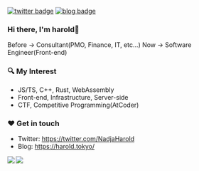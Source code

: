 [![twitter badge](https://img.shields.io/badge/twitter-_NadjaHarold-1da1f2?style=flat-square&logo=twitter)](https://twitter.com/NadjaHarold) [![blog badge](https://img.shields.io/badge/blog-harold.tokyo-1f425f?style=flat-square)](https://harold.tokyo)

### Hi there, I'm harold📯

Before -> Consultant(PMO, Finance, IT, etc...)
Now -> Software Engineer(Front-end)

### 🔍 My Interest

- JS/TS, C++, Rust, WebAssembly
- Front-end, Infrastructure, Server-side
- CTF, Competitive Programming(AtCoder)

### ❤️ Get in touch

- Twitter: https://twitter.com/NadjaHarold
- Blog: https://harold.tokyo/

<a href="https://github.com/anuraghazra/github-readme-stats">
<img align="left" src="https://github-readme-stats.vercel.app/api?username=nadjaharold&count_private=true&show_icons=true&theme=buefy&hide_border=true" />
</a>
<a href="https://github.com/anuraghazra/github-readme-stats">
<img align="left" src="https://github-readme-stats.vercel.app/api/top-langs/?username=nadjaharold&hide_border=true&theme=buefy&layout=compact" />
</a>
